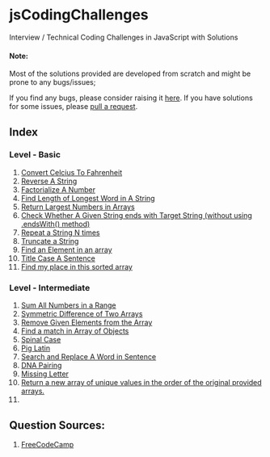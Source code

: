 # jsCodingChallenges
Interview / Technical Coding Challenges in JavaScript with Solutions

#### Note: 
Most of the solutions provided are developed from scratch and might be prone to any bugs/issues;

If you find any bugs, please consider raising it [here](https://github.com/limatgans/jsCodingChallenges/issues).
If you have solutions for some issues, please [pull a request](https://github.com/limatgans/jsCodingChallenges/pulls).

## Index
### Level - Basic

1. [Convert Celcius To Fahrenheit](/Basic/01_convertToFahrenheit.js)
2. [Reverse A String](/Basic/02_reverseAString.js)
3. [Factorialize A Number](/Basic/03_factorializeANumber.js)
4. [Find Length of Longest Word in A String](/Basic/04_findLongestWordLength.js)
5. [Return Largest Numbers in Arrays](/Basic/05_largestNumbersInArrays.js)
6. [Check Whether A Given String ends with Target String (without using .endsWith() method)](/Basic/06_endsWith.js)
7. [Repeat a String N times](/Basic/07_repeatStringNumTimes.js)
8. [Truncate a String](/Basic/08_truncateString.js)
9. [Find an Element in an array](/Basic/09_findElementInArray.js)
10. [Title Case A Sentence](/Basic/10_titleCaseASentence.js)
11. [Find my place in this sorted array](/Basic/11_getIndexToIns.js)

### Level - Intermediate

1. [Sum All Numbers in a Range](/Intermediate/01_sumOfNumbersInRange.js)
2. [Symmetric Difference of Two Arrays](/Intermediate/02_diffInArray.js)
3. [Remove Given Elements from the Array](/Intermediate/03_removeElementsFromArr.js)
4. [Find a match in Array of Objects](/Intermediate/04_findAMatchInArrOfObj.js)
5. [Spinal Case](/Intermediate/05_spinalCase.js)
6. [Pig Latin](/Intermediate/06_pigLatin.js)
7. [Search and Replace A Word in Sentence](/Intermediate/07_searchAndReplaceAWord.js)
8. [DNA Pairing](/Intermediate/08_dnaPairing.js)
9. [Missing Letter](/Intermediate/09_missingLetter.js)
10. [Return a new array of unique values in the order of the original provided arrays.](/Intermediate/10_sortedUnion.js)
11.

## Question Sources:
1. [FreeCodeCamp](https://www.freecodecamp.org/)